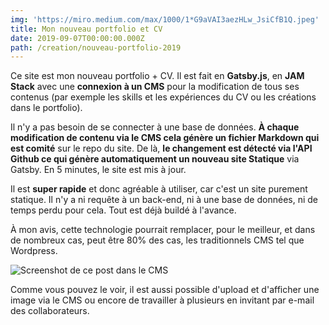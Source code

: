 ```yaml
---
img: 'https://miro.medium.com/max/1000/1*G9aVAI3aezHLw_JsiCfB1Q.jpeg'
title: Mon nouveau portfolio et CV
date: 2019-09-07T00:00:00.000Z
path: /creation/nouveau-portfolio-2019
---
```

Ce site est mon nouveau portfolio + CV. Il est fait en **Gatsby.js**, en **JAM Stack** avec une **connexion à un CMS** pour la modification de tous ses contenus (par exemple les skills et les expériences du CV ou les créations dans le portfolio). 

Il n'y a pas besoin de se connecter à une base de données. **À chaque modification de contenu via le CMS cela génère un fichier Markdown qui est comité** sur le repo du site. De là, **le changement est détecté via l'API Github ce qui génère automatiquement un nouveau site Statique** via Gatsby. En 5 minutes, le site est mis à jour. 

Il est **super rapide** et donc agréable à utiliser, car c'est un site purement statique. Il n'y a ni requête à un back-end, ni à une base de données, ni de temps perdu pour cela. Tout est déjà buildé à l'avance. 

À mon avis, cette technologie pourrait remplacer, pour le meilleur, et dans de nombreux cas, peut être 80% des cas, les traditionnels CMS tel que Wordpress.

![Screenshot de ce post dans le CMS](/img/capture-du-2019-09-09-18-27-08.png "Interface du CMS")

Comme vous pouvez le voir, il est aussi possible d'upload et d'afficher une image via le CMS ou encore de travailler à plusieurs en invitant par e-mail des collaborateurs.

